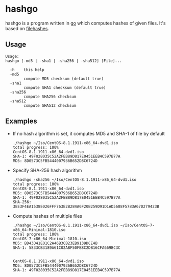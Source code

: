 # hashgo

hashgo is a program written in [go](https://golang.org) which computes hashes of given files.
It's based on [filehashes](https://github.com/northbright/filehashes).

## Usage
```
Usage:
hashgo [-md5 | -sha1 | -sha256 | -sha512] [File]...

  -h	this help
  -md5
    	compute MD5 checksum (default true)
  -sha1
    	compute SHA1 checksum (default true)
  -sha256
    	compute SHA256 checksum
  -sha512
    	compute SHA512 checksum
```

## Examples
* If no hash algorithm is set, it computes MD5 and SHA-1 of file by default

  ```
  ./hashgo ~/Iso/CentOS-8.1.1911-x86_64-dvd1.iso 
  total progress: 100%
  CentOS-8.1.1911-x86_64-dvd1.iso
  SHA-1: 49F028035C52A2FEB89D817E0451EEB4C597B77A
  MD5: 8D0573C5FB5444007936B652D8C6724D
  ```

* Specify SHA-256 hash algorithm

  ```
  ./hashgo -sha256 ~/Iso/CentOS-8.1.1911-x86_64-dvd1.iso
  total progress: 100%
  CentOS-8.1.1911-x86_64-dvd1.iso
  MD5: 8D0573C5FB5444007936B652D8C6724D
  SHA-1: 49F028035C52A2FEB89D817E0451EEB4C597B77A
  SHA-256: 3EE3F4EA1538E026FFF763E2B284A6F20B259D91D1AD5688F5783A67D279423B
  ```

* Compute hashes of multiple files

  ```
  ./hashgo ~/Iso/CentOS-8.1.1911-x86_64-dvd1.iso ~/Iso/CentOS-7-x86_64-Minimal-1810.iso
  total progress: 100%
  CentOS-7-x86_64-Minimal-1810.iso
  MD5: BD43D41E01C2A46B3CB23EB9139DCE4B
  SHA-1: 5833CB3189A61C02ABF50FB8C2DB16CFA669BC3C


  CentOS-8.1.1911-x86_64-dvd1.iso
  MD5: 8D0573C5FB5444007936B652D8C6724D
  SHA-1: 49F028035C52A2FEB89D817E0451EEB4C597B77A
  ```
